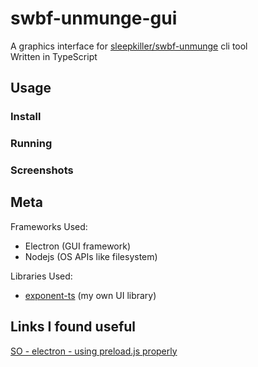 
# swbf-unmunge-gui
A graphics interface for [sleepkiller/swbf-unmunge](https://github.com/SleepKiller/swbf-unmunge) cli tool
<br/>
Written in TypeScript

## Usage
### Install
### Running
### Screenshots

## Meta
Frameworks Used:
- Electron (GUI framework)
- Nodejs (OS APIs like filesystem)

Libraries Used:
- [exponent-ts](https://github.com/RepComm/exponent-ts) (my own UI library)

## Links I found useful
[SO - electron - using preload.js properly](https://stackoverflow.com/questions/57807459/how-to-use-preload-js-properly-in-electron)